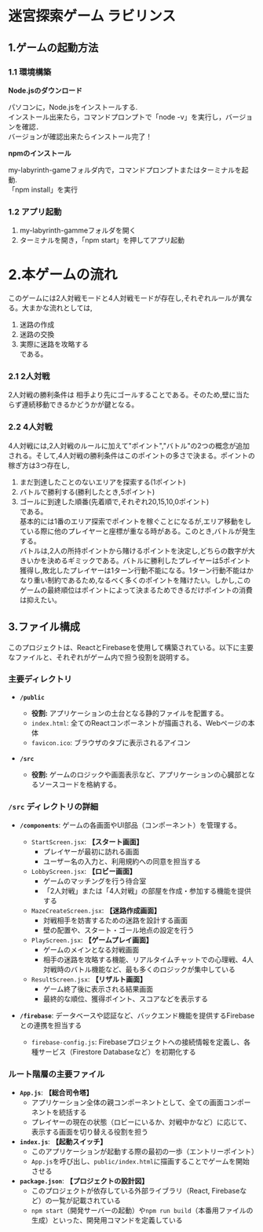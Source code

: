 # 迷宮探索ゲーム ラビリンス



## 1.ゲームの起動方法
### 1.1 環境構築
**Node.jsのダウンロード**  

パソコンに，Node.jsをインストールする.  
インストール出来たら，コマンドプロンプトで「node -v」を実行し，バージョンを確認．  
バージョンが確認出来たらインストール完了！  

**npmのインストール** 

my-labyrinth-gameフォルダ内で，コマンドプロンプトまたはターミナルを起動.  
「npm install」を実行  

### 1.2 アプリ起動
1. my-labyrinth-gammeフォルダを開く
2. ターミナルを開き，「npm start」を押してアプリ起動


# 2.本ゲームの流れ

 このゲームには2人対戦モードと4人対戦モードが存在し,それぞれルールが異なる。大まかな流れとしては,  
 1. 迷路の作成  
 2. 迷路の交換  
 3. 実際に迷路を攻略する  
である。
### 2.1 2人対戦

 2人対戦の勝利条件は 相手より先にゴールすることである。そのため,壁に当たらず連続移動できるかどうかが鍵となる。

### 2.2 4人対戦

 4人対戦には,2人対戦のルールに加えて"ポイント","バトル"の2つの概念が追加される。そして,4人対戦の勝利条件はこのポイントの多さで決まる。ポイントの稼ぎ方は3つ存在し,  
  1. まだ到達したことのないエリアを探索する(1ポイント)  
  2. バトルで勝利する(勝利したとき,5ポイント)  
  3. ゴールに到達した順番(先着順で,それぞれ20,15,10,0ポイント)  
である。  
 基本的には1番のエリア探索でポイントを稼ぐことになるが,エリア移動をしている際に他のプレイヤーと座標が重なる時がある。このとき,バトルが発生する。  
 バトルは,2人の所持ポイントから賭けるポイントを決定し,どちらの数字が大きいかを決めるギミックである。バトルに勝利したプレイヤーは5ポイント獲得し,敗北したプレイヤーは1ターン行動不能になる。1ターン行動不能はかなり重い制約であるため,なるべく多くのポイントを賭けたい。しかし,このゲームの最終順位はポイントによって決まるためできるだけポイントの消費は抑えたい。

## 3.ファイル構成
このプロジェクトは、ReactとFirebaseを使用して構築されている。以下に主要なファイルと、それぞれがゲーム内で担う役割を説明する。

### 主要ディレクトリ

-   **`/public`**
    -   **役割:** アプリケーションの土台となる静的ファイルを配置する。
    -   `index.html`: 全てのReactコンポーネントが描画される、Webページの本体
    -   `favicon.ico`: ブラウザのタブに表示されるアイコン

-   **`/src`**
    -   **役割:** ゲームのロジックや画面表示など、アプリケーションの心臓部となるソースコードを格納する。

### `/src` ディレクトリの詳細

-   **`/components`**: ゲームの各画面やUI部品（コンポーネント）を管理する。
    -   `StartScreen.jsx`: **【スタート画面】**
        -   プレイヤーが最初に訪れる画面
        -   ユーザー名の入力と、利用規約への同意を担当する
    -   `LobbyScreen.jsx`: **【ロビー画面】**
        -   ゲームのマッチングを行う待合室
        -   「2人対戦」または「4人対戦」の部屋を作成・参加する機能を提供する
    -   `MazeCreateScreen.jsx`: **【迷路作成画面】**
        -   対戦相手を妨害するための迷路を設計する画面
        -   壁の配置や、スタート・ゴール地点の設定を行う
    -   `PlayScreen.jsx`: **【ゲームプレイ画面】**
        -   ゲームのメインとなる対戦画面
        -   相手の迷路を攻略する機能、リアルタイムチャットでの心理戦、4人対戦時のバトル機能など、最も多くのロジックが集中している
    -   `ResultScreen.jsx`: **【リザルト画面】**
        -   ゲーム終了後に表示される結果画面
        -   最終的な順位、獲得ポイント、スコアなどを表示する

-   **`/firebase`**: データベースや認証など、バックエンド機能を提供するFirebaseとの連携を担当する
    -   `firebase-config.js`: Firebaseプロジェクトへの接続情報を定義し、各種サービス（Firestore Databaseなど）を初期化する

### ルート階層の主要ファイル

-   **`App.js`**: **【総合司令塔】**
    -   アプリケーション全体の親コンポーネントとして、全ての画面コンポーネントを統括する
    -   プレイヤーの現在の状態（ロビーにいるか、対戦中かなど）に応じて、表示する画面を切り替える役割を担う
-   **`index.js`**: **【起動スイッチ】**
    -   このアプリケーションが起動する際の最初の一歩（エントリーポイント）
    -   `App.js`を呼び出し、`public/index.html`に描画することでゲームを開始させる
-   **`package.json`**: **【プロジェクトの設計図】**
    -   このプロジェクトが依存している外部ライブラリ（React, Firebaseなど）の一覧が記載されている
    -   `npm start`（開発サーバーの起動）や`npm run build`（本番用ファイルの生成）といった、開発用コマンドを定義している
